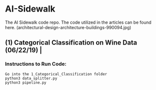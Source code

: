 # AI-Sidewalk
The AI Sidewalk code repo. The code utilized in the articles can be found here.
(architectural-design-architecture-buildings-990094.jpg)

## (1) Categorical Classification on Wine Data (06/22/19) | 
### Instructions to Run Code:
  ```
  Go into the 1_Categorical_Classification folder
  python3 data_splitter.py
  python3 pipeline.py
  ```
